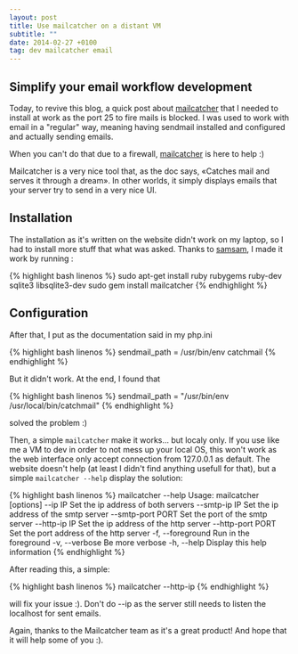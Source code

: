 ```yaml
---
layout: post
title: Use mailcatcher on a distant VM
subtitle: ""
date: 2014-02-27 +0100
tag: dev mailcatcher email
---
```


## Simplify your email workflow development

Today, to revive this blog, a quick post about [mailcatcher](http://mailcatcher.me) that I needed to install at work as the port 25 to fire mails is blocked. I was used to work with email in a "regular" way, meaning having sendmail installed and configured and actually sending emails.

When you can't do that due to a firewall, [mailcatcher](http://mailcatcher.me) is here to help :)

Mailcatcher is a very nice tool that, as the doc says, «Catches mail and serves it through a dream». In other worlds, it simply displays emails that your server try to send in a very nice UI.

## Installation

The installation as it's written on the website didn't work on my laptop, so I had to install more stuff that what was asked. Thanks to [samsam](https://github.com/samyranavela), I made it work by running :

{% highlight bash linenos %}
sudo apt-get install ruby rubygems ruby-dev sqlite3 libsqlite3-dev
sudo gem install mailcatcher
{% endhighlight %}

## Configuration

After that, I put as the documentation said in my php.ini

{% highlight bash linenos %}
sendmail_path = /usr/bin/env catchmail
{% endhighlight %}

But it didn't work. At the end, I found that

{% highlight bash linenos %}
sendmail_path = "/usr/bin/env /usr/local/bin/catchmail"
{% endhighlight %}

solved the problem :)

Then, a simple ```mailcatcher``` make it works… but localy only. If you use like me a VM to dev in order to not mess up your local OS, this won't work as the web interface only accept connection from 127.0.0.1 as default. The website doesn't help (at least I didn't find anything usefull for that), but a simple ```mailcatcher --help``` display the solution:

{% highlight bash linenos %}
mailcatcher --help
Usage: mailcatcher [options]
        --ip IP                      Set the ip address of both servers
        --smtp-ip IP                 Set the ip address of the smtp server
        --smtp-port PORT             Set the port of the smtp server
        --http-ip IP                 Set the ip address of the http server
        --http-port PORT             Set the port address of the http server
    -f, --foreground                 Run in the foreground
    -v, --verbose                    Be more verbose
    -h, --help                       Display this help information
{% endhighlight %}

After reading this, a simple:

{% highlight bash linenos %}
mailcatcher --http-ip <YourIpAddress>
{% endhighlight %}

will fix your issue :). Don't do --ip as the server still needs to listen the localhost for sent emails.

Again, thanks to the Mailcatcher team as it's a great product! And hope that it will help some of you :).
